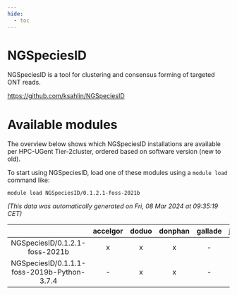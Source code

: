 ```yaml
---
hide:
  - toc
---
```


NGSpeciesID
===========


NGSpeciesID is a tool for clustering and consensus forming of targeted ONT reads.

https://github.com/ksahlin/NGSpeciesID
# Available modules


The overview below shows which NGSpeciesID installations are available per HPC-UGent Tier-2cluster, ordered based on software version (new to old).

To start using NGSpeciesID, load one of these modules using a `module load` command like:

```shell
module load NGSpeciesID/0.1.2.1-foss-2021b
```

*(This data was automatically generated on Fri, 08 Mar 2024 at 09:35:19 CET)*  

| |accelgor|doduo|donphan|gallade|joltik|skitty|
| :---: | :---: | :---: | :---: | :---: | :---: | :---: |
|NGSpeciesID/0.1.2.1-foss-2021b|x|x|x|-|x|x|
|NGSpeciesID/0.1.1.1-foss-2019b-Python-3.7.4|-|x|x|-|x|x|
